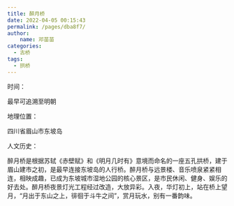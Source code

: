 ```yaml
---
title: 醉月桥
date: 2022-04-05 00:15:43
permalink: /pages/dba8f7/
author:
    name: 邓苗苗
categories:
  - 古桥
tags:
  - 拱桥 
---
```

时间：

最早可追溯至明朝

地理位置：

四川省眉山市东坡岛

人文历史：

醉月桥是根据苏轼《赤壁赋》和《明月几时有》意境而命名的一座五孔拱桥，建于眉山建市之初，是最早连接东坡岛的人行桥。醉月桥与远景楼、音乐喷泉紧紧相连，相映成趣，已成为东坡城市湿地公园的核心景区，是市民休闲、健身、娱乐的好去处。醉月桥夜景灯光工程经过改造，大放异彩。入夜，华灯初上，站在桥上望月，“月出于东山之上，徘徊于斗牛之间”，赏月玩水，别有一番韵味。
